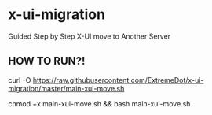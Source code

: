 # x-ui-migration
Guided Step by Step X-UI move to Another Server


## HOW TO RUN?!

curl -O https://raw.githubusercontent.com/ExtremeDot/x-ui-migration/master/main-xui-move.sh

chmod +x main-xui-move.sh && bash main-xui-move.sh
